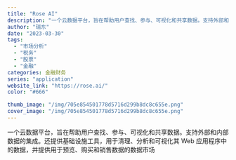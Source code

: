 ```yaml
---
title: "Rose AI"
description: "一个云数据平台，旨在帮助用户查找、参与、可视化和共享数据。支持外部和内部数据的集成。还提供基础设施工具，用于清理、分析和"
author: "瑞东"
date: "2023-03-30"
tags:
  - "市场分析"
  - "税务"
  - "股票"
  - "金融"
categories: 金融财务
series: "application"
website_link: "https://rose.ai/"
color: "#666"

thumb_image: "/img/705e854501778d5716d299b8dc8c655e.png"
cover_image: "/img/705e854501778d5716d299b8dc8c655e.png"
---
```


一个云数据平台，旨在帮助用户查找、参与、可视化和共享数据。支持外部和内部数据的集成。还提供基础设施工具，用于清理、分析和可视化其 Web 应用程序中的数据，并提供用于预览、购买和销售数据的数据市场 